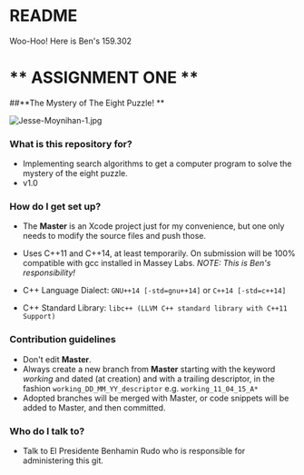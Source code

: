 # README #

Woo-Hoo! Here is Ben's 159.302 

# ** ASSIGNMENT ONE ** #
##**The Mystery of The Eight Puzzle! ** 

![Jesse-Moynihan-1.jpg](https://bitbucket.org/repo/5y45og/images/1082389076-Jesse-Moynihan-1.jpg)


### What is this repository for? ###

* Implementing search algorithms to get a computer program to solve the mystery of the eight puzzle.
* v1.0

### How do I get set up? ###

* The **Master** is an Xcode project just for my convenience, but one only needs to modify the source files and push those.

* Uses C++11 and C++14, at least temporarily. On submission will be 100% compatible with gcc installed in Massey Labs. *NOTE: This is Ben's responsibility!*
* C++ Language Dialect: `GNU++14 [-std=gnu++14]` or `C++14 [-std=c++14]`
* C++ Standard Library: `libc++ (LLVM C++ standard library with C++11 Support)`

### Contribution guidelines ###

* Don't edit **Master**.
* Always create a new branch from **Master** starting with the keyword *working* and dated (at creation) and with a trailing descriptor, in the fashion  `working_DD_MM_YY_descriptor`  e.g. `working_11_04_15_A*`
* Adopted branches will be merged with Master, or code snippets will be added to Master, and then committed.

### Who do I talk to? ###

* Talk to El Presidente Benhamin Rudo who is responsible for administering this git.